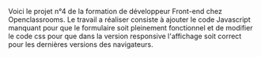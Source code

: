Voici le projet n°4 de la formation de développeur Front-end chez Openclassrooms. Le travail a réaliser consiste à ajouter le code Javascript manquant pour que le formulaire soit pleinement fonctionnel et de modifier le code css pour que dans la version responsive l'affichage soit correct pour les dernières versions des navigateurs.
